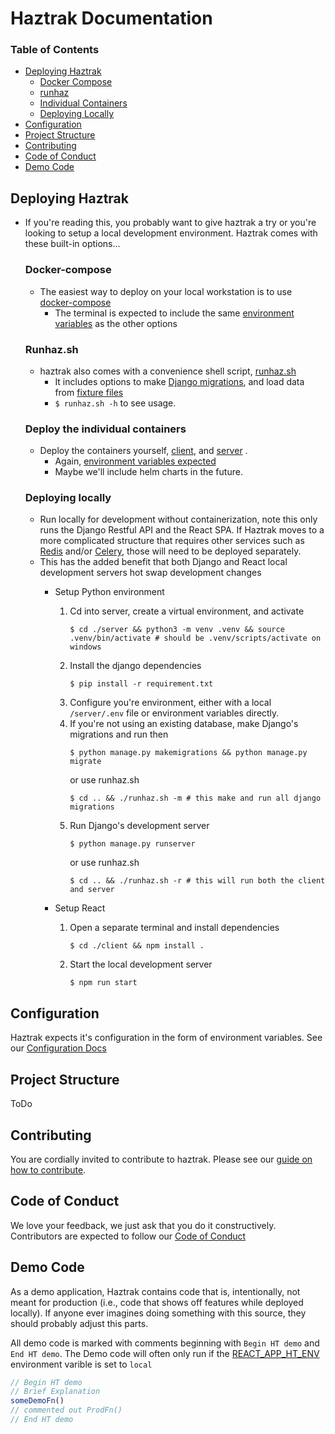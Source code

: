# Haztrak Documentation

### Table of Contents

- [Deploying Haztrak](#Deploying-Haztrak)
    - [Docker Compose](#docker-compose)
    - [runhaz](#runhazsh)
    - [Individual Containers](#deploy-the-individual-containers)
    - [Deploying Locally](#deploying-locally)
- [Configuration](./Configuration.md)
- [Project Structure]()
- [Contributing](./CONTRIBUTING.md)
- [Code of Conduct](./CODE_OF_CONDUCT.md)
- [Demo Code](#demo-code)

## Deploying Haztrak

- If you're reading this, you probably want to give haztrak a try or you're looking to setup a local
  development environment. Haztrak comes with these built-in options...
  ### Docker-compose
    - The easiest way to deploy on your local workstation is to
      use [docker-compose](https://docs.docker.com/compose/gettingstarted/)
        - The terminal is expected to include the same [environment variables](./Configuration.md)
          as the other options
  ### Runhaz.sh
    - haztrak also comes with a convenience shell script, [runhaz.sh](/runhaz.sh)
        - It includes options to
          make [Django migrations](https://docs.djangoproject.com/en/4.1/topics/migrations/), and
          load data from [fixture files](/server/tests/fixtures)
        - `$ runhaz.sh -h` to see usage.
  ### Deploy the individual containers
    - Deploy the containers yourself, [client](/client/Dockerfile), and [server](/server/Dockerfile)
      .
        - Again, [environment variables expected](/docs/Configuration.md)
        - Maybe we'll include helm charts in the future.
  ### Deploying locally
    - Run locally for development without containerization, note this only runs the
      Django Restful API and the React SPA. If Haztrak moves to a more complicated structure that
      requires other services
      such as [Redis](https://redis.io/) and/or [Celery](https://github.com/celery/celery), those
      will need to be deployed separately.
    - This has the added benefit that both Django and React local development servers hot swap
      development changes
        - Setup Python environment
            1. Cd into server, create a virtual environment, and activate
                ```shell
                $ cd ./server && python3 -m venv .venv && source .venv/bin/activate # should be .venv/scripts/activate on windows
                ```
            2. Install the django dependencies
                ```shell
                $ pip install -r requirement.txt
                ```
            3. Configure you're environment, either with a local `/server/.env` file or environment
               variables directly.
            4. If you're not using an existing database, make Django's migrations and run then
                ```shell
                $ python manage.py makemigrations && python manage.py migrate
                ```
               or use runhaz.sh
                ```shell
                $ cd .. && ./runhaz.sh -m # this make and run all django migrations
                ```
            5. Run Django's development server
                ```shell
                $ python manage.py runserver
                ```
               or use runhaz.sh
                ```shell
                $ cd .. && ./runhaz.sh -r # this will run both the client and server
                ```

        - Setup React
            1. Open a separate terminal and install dependencies
                ```shell
                $ cd ./client && npm install .
                ```
            2. Start the local development server
                ```shell
                $ npm run start
                ```

## Configuration

Haztrak expects it's configuration in the form of environment variables. See
our [Configuration Docs](/docs/Configuration.md)

## Project Structure

ToDo

## Contributing

You are cordially invited to contribute to haztrak. Please see
our [guide on how to contribute](/docs/CONTRIBUTING.md).

## Code of Conduct

We love your feedback, we just ask that you do it constructively. Contributors are expected to
follow our [Code of Conduct](/docs/CODE_OF_CONDUCT.md)

## Demo Code

As a demo application, Haztrak contains code that is, intentionally, not meant for production (i.e.,
code that shows off features while deployed locally). If anyone ever imagines doing something with
this source, they should probably adjust this parts.

All demo code is marked with comments beginning with `Begin HT demo` and `End HT demo`. The Demo
code will often only run if the [REACT_APP_HT_ENV](./Configuration.md#client) environment varible is
set to `local`

```typescript
// Begin HT demo
// Brief Explanation
someDemoFn()
// commented out ProdFn()
// End HT demo

```
